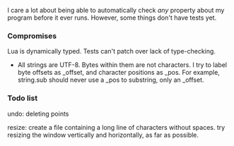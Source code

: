 I care a lot about being able to automatically check _any_ property about my
program before it ever runs. However, some things don't have tests yet.

### Compromises

Lua is dynamically typed. Tests can't patch over lack of type-checking.

* All strings are UTF-8. Bytes within them are not characters. I try to label
  byte offsets as _offset, and character positions as _pos. For example,
  string.sub should never use a _pos to substring, only an _offset.


### Todo list

undo:
  deleting points

resize:
  create a file containing a long line of characters without spaces. try
  resizing the window vertically and horizontally, as far as possible.
